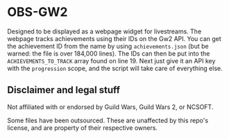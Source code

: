 # OBS-GW2

Designed to be displayed as a webpage widget for livestreams. The webpage tracks achievements using their IDs on the Gw2 API. You can get the achievement ID from the name by using `achievements.json` (but be warned: the file is over 184,000 lines). The IDs can then be put into the `ACHIEVEMENTS_TO_TRACK` array found on line 19. Next just give it an API key with the `progression` scope, and the script will take care of everything else.

## Disclaimer and legal stuff
Not affiliated with or endorsed by Guild Wars, Guild Wars 2, or NCSOFT. 

Some files have been outsourced. These are unaffected by this repo's license, and are property of their respective owners.

